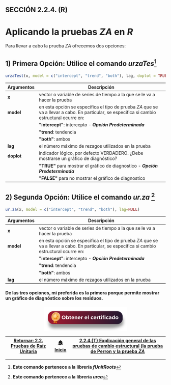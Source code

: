 ## SECCIÓN 2.2.4. (R)
# Aplicando la pruebas $ZA$ en $R$

Para llevar a cabo la prueba $ZA$ ofrecemos dos opciones:

## 1) Primera Opción: Utilice el comando _urzaTes_[^1]

[^1]: **Este comando pertenece a la librería _fUnitRoots_**

``` r
urzaTest(x, model = c("intercept", "trend", "both"), lag, doplot = TRUE)
```
| **Argumentos**          | **Descripción**                                                                                                                                | 
|-------------------------|------------------------------------------------------------------------------------------------------------------------------------------------|
| **x**                   | vector o variable de series de tiempo a la que se le va a hacer la prueba                                                                      |
| **model**               | en esta opción se especifica el tipo de prueba $ZA$ que se va a llevar a cabo. En particular, se especifica si cambio estructural ocurre en:   | 
|                         | **"intercept"**: intercepto - **_Opción Predeterminada_**                                                                                      | 
|                         | **"trend**: tendencia                                                                                                                          |
|                         | **"both"**: ambos                                                                                                                              | 
| **lag**                 | el número máximo de rezagos utilizados en la prueba                                                                                            |
| **doplot**              | indicador lógico, por defecto VERDADERO. ¿Debe mostrarse un gráfico de diagnóstico?                                                            | 
|                         | **"TRUE"** para mostrar el gráfico de diagnostico - **_Opción Predeterminada_**                                                                |
|                         | **"FALSE"** para no mostrar el gráfico de diagnostico                                                                                          |

## 2) Segunda Opción: Utilice el comando _ur.za_ [^2]

[^2]: **Este comando pertenece a la librería _urca_**

``` r
ur.za(x, model = c("intercept", "trend", "both"), lag=NULL)
```
| **Argumentos**          | **Descripción**                                                                                                                                | 
|-------------------------|------------------------------------------------------------------------------------------------------------------------------------------------|
| **x**                   | vector o variable de series de tiempo a la que se le va a hacer la prueba                                                                      |
| **model**               | en esta opción se especifica el tipo de prueba $ZA$ que se va a llevar a cabo. En particular, se especifica si cambio estructural ocurre en:   | 
|                         | **"intercept"**: intercepto - **_Opción Predeterminada_**                                                                                      | 
|                         | **"trend**: tendencia                                                                                                                          |
|                         | **"both"**: ambos                                                                                                                              | 
| **lag**                 | el número máximo de rezagos utilizados en la prueba                                                                                            |

#### De las tres opciones, mi preferida es la primera porque permite mostrar un gráfico de diagnóstico sobre los residuos.

<div align="center"><a href="https://enlace-academico.escuelaing.edu.co/psc/FORMULARIO/EMPLOYEE/SA/c/EC_LOCALIZACION_RE.LC_FRM_ADMEDCO_FL.GBL" target="_blank"><img src="https://github.com/alvaroperdomo/World-Econometrics/blob/main/.icons/IconCEHBotonCertificado.png" alt="World-Econometrics" width="260" border="0" /></a></div>

| [Retornar: 2.2. Pruebas de Raíz Unitaria](../Readme.md) | [:house: Inicio](../../../README.md) | [2.2.4.(T) Explicación general de las pruebas de cambio estructural (la prueba de Perron y la prueba _ZA_](../Seccion02_02_03_T/Readme.md)  |
|---------------------------------------------------------|--------------------------------------|--------------------------------------------------------------------------------------|
